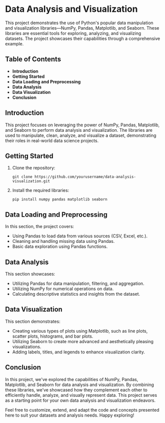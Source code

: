 # Data Analysis and Visualization

This project demonstrates the use of Python's popular data manipulation and visualization libraries—NumPy, Pandas, Matplotlib, and Seaborn. These libraries are essential tools for exploring, analyzing, and visualizing datasets. The project showcases their capabilities through a comprehensive example.

## Table of Contents

- **Introduction**
- **Getting Started**
- **Data Loading and Preprocessing**
- **Data Analysis**
- **Data Visualization**
- **Conclusion**
  
## Introduction
This project focuses on leveraging the power of NumPy, Pandas, Matplotlib, and Seaborn to perform data analysis and visualization. The libraries are used to manipulate, clean, analyze, and visualize a dataset, demonstrating their roles in real-world data science projects.

## Getting Started

1. Clone the repository:
   
   `git clone https://github.com/yourusername/data-analysis-visualization.git`

3. Install the required libraries:
   
   `pip install numpy pandas matplotlib seaborn`

## Data Loading and Preprocessing

In this section, the project covers:

- Using Pandas to load data from various sources (CSV, Excel, etc.).
- Cleaning and handling missing data using Pandas.
- Basic data exploration using Pandas functions.

## Data Analysis

This section showcases:

- Utilizing Pandas for data manipulation, filtering, and aggregation.
- Utilizing NumPy for numerical operations on data.
- Calculating descriptive statistics and insights from the dataset.
  
## Data Visualization

This section demonstrates:

- Creating various types of plots using Matplotlib, such as line plots, scatter plots, histograms, and bar plots.
- Utilizing Seaborn to create more advanced and aesthetically pleasing visualizations.
- Adding labels, titles, and legends to enhance visualization clarity.

## Conclusion
In this project, we've explored the capabilities of NumPy, Pandas, Matplotlib, and Seaborn for data analysis and visualization. By combining these libraries, we've showcased how they complement each other to efficiently handle, analyze, and visually represent data. This project serves as a starting point for your own data analysis and visualization endeavors.

Feel free to customize, extend, and adapt the code and concepts presented here to suit your datasets and analysis needs. Happy exploring!
